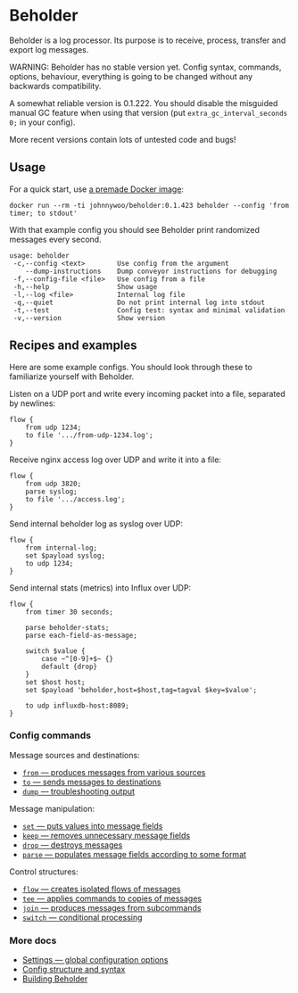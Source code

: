 # Beholder

Beholder is a log processor. Its purpose is to receive, process, transfer and export log messages.

WARNING: Beholder has no stable version yet.
Config syntax, commands, options, behaviour, everything is going to be changed without any backwards compatibility.

A somewhat reliable version is 0.1.222. You should disable the misguided manual GC feature when using that version
(put `extra_gc_interval_seconds 0;` in your config).

More recent versions contain lots of untested code and bugs!


## Usage

For a quick start, use [a premade Docker image](https://hub.docker.com/r/johnnywoo/beholder/builds):

    docker run --rm -ti johnnywoo/beholder:0.1.423 beholder --config 'from timer; to stdout'

With that example config you should see Beholder print randomized messages every second.

    usage: beholder
     -c,--config <text>        Use config from the argument
        --dump-instructions    Dump conveyor instructions for debugging
     -f,--config-file <file>   Use config from a file
     -h,--help                 Show usage
     -l,--log <file>           Internal log file
     -q,--quiet                Do not print internal log into stdout
     -t,--test                 Config test: syntax and minimal validation
     -v,--version              Show version


## Recipes and examples

Here are some example configs. You should look through these to familiarize yourself with Beholder.

Listen on a UDP port and write every incoming packet into a file, separated by newlines:

    flow {
        from udp 1234;
        to file '.../from-udp-1234.log';
    }

Receive nginx access log over UDP and write it into a file:

    flow {
        from udp 3820;
        parse syslog;
        to file '.../access.log';
    }

Send internal beholder log as syslog over UDP:

    flow {
        from internal-log;
        set $payload syslog;
        to udp 1234;
    }

Send internal stats (metrics) into Influx over UDP:

    flow {
        from timer 30 seconds;

        parse beholder-stats;
        parse each-field-as-message;

        switch $value {
            case ~^[0-9]+$~ {}
            default {drop}
        }
        set $host host;
        set $payload 'beholder,host=$host,tag=tagval $key=$value';

        to udp influxdb-host:8089;
    }


### Config commands

Message sources and destinations:

* [`from` — produces messages from various sources](docs/command-from.md)
* [`to` — sends messages to destinations](docs/command-to.md)
* [`dump` — troubleshooting output](docs/command-dump.md)

Message manipulation:

* [`set` — puts values into message fields](docs/command-set.md)
* [`keep` — removes unnecessary message fields](docs/command-keep.md)
* [`drop` — destroys messages](docs/command-drop.md)
* [`parse` — populates message fields according to some format](docs/command-parse.md)

Control structures:

* [`flow` — creates isolated flows of messages](docs/command-flow.md)
* [`tee` — applies commands to copies of messages](docs/command-tee.md)
* [`join` — produces messages from subcommands](docs/command-join.md)
* [`switch` — conditional processing](docs/command-switch.md)


### More docs

* [Settings — global configuration options](docs/settings.md)
* [Config structure and syntax](docs/config-syntax.md)
* [Building Beholder](docs/building-beholder.md)
